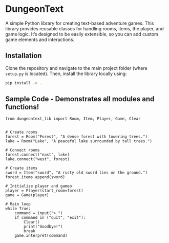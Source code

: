 # DungeonText

A simple Python library for creating text-based adventure games. This library provides reusable classes for handling rooms, items, the player, and game logic. It’s designed to be easily extensible, so you can add custom game elements and interactions.


## Installation

Clone the repository and navigate to the main project folder (where `setup.py` is located). Then, install the library locally using:

```bash
pip install -e .

```

## Sample Code - Demonstrates all modules and functions!

```
from dungeontext_lib import Room, Item, Player, Game, Clear


# Create rooms
forest = Room("Forest", "A dense forest with towering trees.")
lake = Room("Lake", "A peaceful lake surrounded by tall trees.")

# Connect rooms
forest.connect("east", lake)
lake.connect("west", forest)

# Create items
sword = Item("sword", "A rusty old sword lies on the ground.")
forest.items.append(sword)

# Initialize player and gameo
player = Player(start_room=forest)
game = Game(player)

# Main loop
while True:
    command = input("> ")
    if command in ("quit", "exit"):
        Clear()
        print("Goodbye!")
        break
    game.interpret(command)
```

